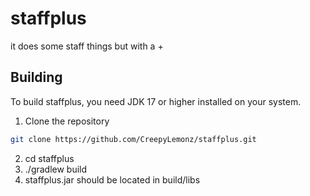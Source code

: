 # staffplus
it does some staff things but with a +

## Building

To build staffplus, you need JDK 17 or higher installed on your system.

1. Clone the repository
```bash
git clone https://github.com/CreepyLemonz/staffplus.git
```
2. cd staffplus
3. ./gradlew build
4. staffplus.jar should be located in build/libs
